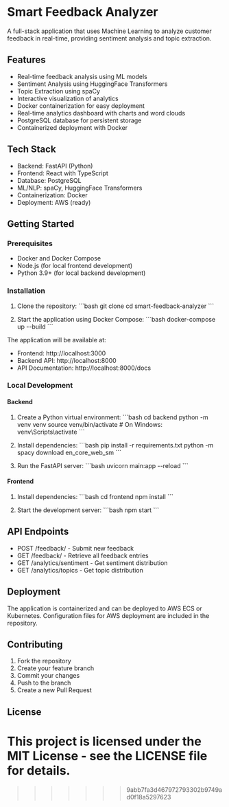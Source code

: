 # Smart Feedback Analyzer

A full-stack application that uses Machine Learning to analyze customer feedback in real-time, providing sentiment analysis and topic extraction.

## Features

- Real-time feedback analysis using ML models
- Sentiment Analysis using HuggingFace Transformers
- Topic Extraction using spaCy
- Interactive visualization of analytics
- Docker containerization for easy deployment
- Real-time analytics dashboard with charts and word clouds
- PostgreSQL database for persistent storage
- Containerized deployment with Docker

## Tech Stack

- Backend: FastAPI (Python)
- Frontend: React with TypeScript
- Database: PostgreSQL
- ML/NLP: spaCy, HuggingFace Transformers
- Containerization: Docker
- Deployment: AWS (ready)

## Getting Started

### Prerequisites

- Docker and Docker Compose
- Node.js (for local frontend development)
- Python 3.9+ (for local backend development)

### Installation

1. Clone the repository:
\`\`\`bash
git clone <repository-url>
cd smart-feedback-analyzer
\`\`\`

2. Start the application using Docker Compose:
\`\`\`bash
docker-compose up --build
\`\`\`

The application will be available at:
- Frontend: http://localhost:3000
- Backend API: http://localhost:8000
- API Documentation: http://localhost:8000/docs

### Local Development

#### Backend

1. Create a Python virtual environment:
\`\`\`bash
cd backend
python -m venv venv
source venv/bin/activate  # On Windows: venv\Scripts\activate
\`\`\`

2. Install dependencies:
\`\`\`bash
pip install -r requirements.txt
python -m spacy download en_core_web_sm
\`\`\`

3. Run the FastAPI server:
\`\`\`bash
uvicorn main:app --reload
\`\`\`

#### Frontend

1. Install dependencies:
\`\`\`bash
cd frontend
npm install
\`\`\`

2. Start the development server:
\`\`\`bash
npm start
\`\`\`

## API Endpoints

- POST /feedback/ - Submit new feedback
- GET /feedback/ - Retrieve all feedback entries
- GET /analytics/sentiment - Get sentiment distribution
- GET /analytics/topics - Get topic distribution

## Deployment

The application is containerized and can be deployed to AWS ECS or Kubernetes. Configuration files for AWS deployment are included in the repository.

## Contributing

1. Fork the repository
2. Create your feature branch
3. Commit your changes
4. Push to the branch
5. Create a new Pull Request

## License

This project is licensed under the MIT License - see the LICENSE file for details.
=======
>>>>>>> 9abb7fa3d467972793302b9749ad0f18a5297623
